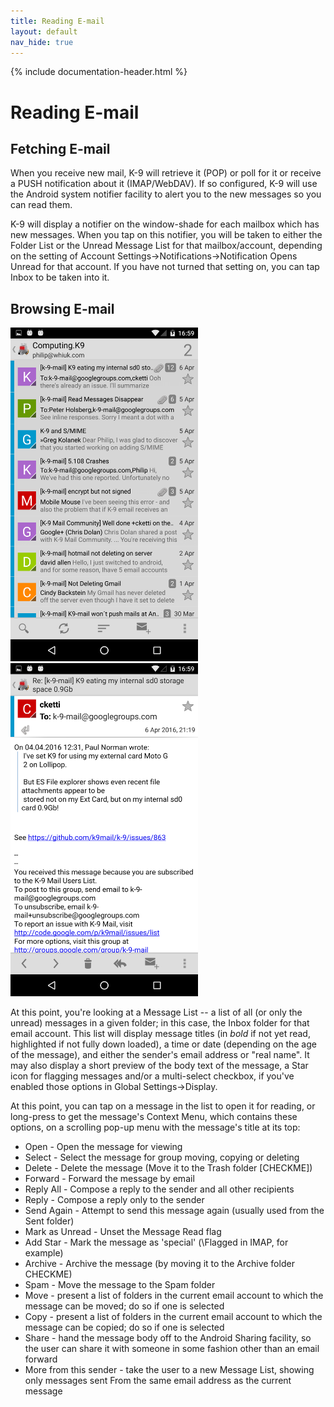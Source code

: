 ```yaml
---
title: Reading E-mail 
layout: default
nav_hide: true 
---
```


{% include documentation-header.html %}

# Reading E-mail

## Fetching E-mail

When you receive new mail, K-9 will retrieve it (POP) or poll for it or receive a PUSH notification about it (IMAP/WebDAV).  If so configured, K-9 will use the Android system notifier facility to alert you to the new messages so you can read them.

K-9 will display a notifier on the window-shade for each mailbox which has new messages.  When you tap on this notifier, you will be taken to either the Folder List or the Unread Message List for that mailbox/account, depending on the setting of Account Settings->Notifications->Notification Opens Unread for that account.  If you have not turned that setting on, you can tap Inbox to be taken into it.

## Browsing E-mail

<img src="/assets/img/reading_folder_view.png" width="300" alt="Folder Message List" /> <img src="/assets/img/reading_email_view.png" width="300" alt="Message View" />

At this point, you're looking at a Message List -- a list of all (or only the unread) messages in a given folder; in this case, the Inbox folder for that email account.  This list will display message titles (in *bold* if not yet read, highlighted if not fully down loaded), a time or date (depending on the age of the message), and either the sender's email address or "real name".  It may also display a short preview of the body text of the message, a Star icon for flagging messages and/or a multi-select checkbox, if you've enabled those options in Global Settings->Display.

At this point, you can tap on a message in the list to open it for reading, or long-press to get the message's Context Menu, which contains these options, on a scrolling pop-up menu with the message's title at its top:

* Open - Open the message for viewing
* Select - Select the message for group moving, copying or deleting
* Delete - Delete the message (Move it to the Trash folder [CHECKME])
* Forward - Forward the message by email
* Reply All - Compose a reply to the sender and all other recipients
* Reply - Compose a reply only to the sender
* Send Again - Attempt to send this message again (usually used from the Sent folder)
* Mark as Unread - Unset the Message Read flag
* Add Star - Mark the message as 'special' (\Flagged in IMAP, for example)
* Archive - Archive the message (by moving it to the Archive folder CHECKME)
* Spam - Move the message to the Spam folder
* Move - present a list of folders in the current email account to which the message can be moved; do so if one is selected
* Copy - present a list of folders in the current email account to which the message can be copied; do so if one is selected
* Share - hand the message body off to the Android Sharing facility, so the user can share it with someone in some fashion other than an email forward
* More from this sender - take the user to a new Message List, showing only messages sent From the same email address as the current message
